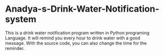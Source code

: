 # Anadya-s-Drink-Water-Notification-system
This is a drink water notification program written in Python programing Language. It will remind you every hour to drink water with a good message. With the source code, you can also change the time for the reminder.

